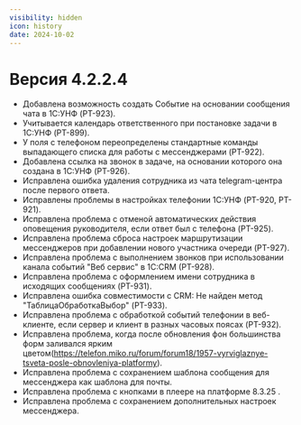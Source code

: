 ```yaml
---
visibility: hidden
icon: history
date: 2024-10-02
---
```

# Версия 4.2.2.4

- Добавлена возможность создать Событие на основании сообщения чата в 1С:УНФ (PT-923).
- Учитывается календарь ответственного при постановке задачи в 1С:УНФ (PT-899).
- У поля с телефоном переопределены стандартные команды выпадающего списка для работы с мессенджерами (PT-922).
- Добавлена ссылка на звонок в задаче, на основании которого она создана в 1С:УНФ (PT-926).
- Исправлена ошибка удаления сотрудника из чата telegram-центра после первого ответа.
- Исправлены проблемы в настройках телефонии 1С:УНФ (PT-920, PT-921).
- Исправлена проблема с отменой автоматических действия оповещения руководителя, если ответ был с телефона (PT-925).
- Исправлена проблема сброса настроек маршрутизации мессенджеров при добавлении нового участника очереди (PT-927).
- Исправлена проблема с выполнением звонков при использовании канала событий "Веб сервис" в 1С:CRM (PT-928).
- Исправлена проблема с оформлением имени сотрудника в исходящих сообщениях (PT-931).
- Исправлена ошибка совместимости с CRM: Не найден метод "ТаблицаОбработкаВыбор" (PT-933).
- Исправлена проблема с обработкой событий телефонии в веб-клиенте, если сервер и клиент в разных часовых поясах (PT-932).
- Исправлена проблема, когда после обновления фон большинства форм заливался ярким цветом(https://telefon.miko.ru/forum/forum18/1957-vyrviglaznye-tsveta-posle-obnovleniya-platformy).
- Исправлена проблема с сохранением шаблона сообщения для мессенджера как шаблона для почты.
- Исправлена проблема с кнопками в плеере на платформе 8.3.25 .
- Исправлена проблема с сохранением дополнительных настроек мессенджера.